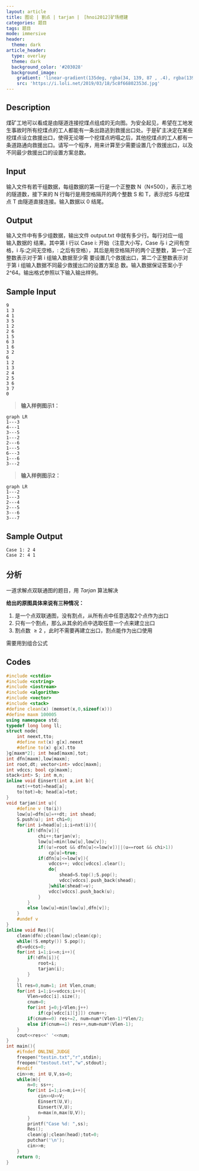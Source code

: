 ```yaml
---
layout: article
title: 图论 | 割点 | tarjan |　[hnoi2012]矿场搭建
categories: 题目
tags: 题目
mode: immersive
header:
  theme: dark
article_header:
  type: overlay
  theme: dark
  background_color: '#203028'
  background_image:
    gradient: 'linear-gradient(135deg, rgba(34, 139, 87 , .4), rgba(139, 34, 139, .4))'
    src: 'https://i.loli.net/2019/03/18/5c8f66802353d.jpg'
---
```


<!--more-->

## Description

煤矿工地可以看成是由隧道连接挖煤点组成的无向图。为安全起见，希望在工地发生事故时所有挖煤点的工人都能有一条出路逃到救援出口处。于是矿主决定在某些挖煤点设立救援出口，使得无论哪一个挖煤点坍塌之后，其他挖煤点的工人都有一条道路通向救援出口。请写一个程序，用来计算至少需要设置几个救援出口，以及不同最少救援出口的设置方案总数。

## Input

输入文件有若干组数据，每组数据的第一行是一个正整数 N（N≤500），表示工地的隧道数，接下来的 N 行每行是用空格隔开的两个整数 S 和 T，表示挖S 与挖煤点 T 由隧道直接连接。输入数据以 0 结尾。

## Output

输入文件中有多少组数据，输出文件 output.txt 中就有多少行。每行对应一组　　输入数据的 结果。其中第 i 行以 Case i: 开始（注意大小写，Case 与 i 之间有空格，i 与:之间无空格，: 之后有空格），其后是用空格隔开的两个正整数，第一个正整数表示对于第 i 组输入数据至少需 要设置几个救援出口，第二个正整数表示对于第 i 组输入数据不同最少救援出口的设置方案总 数。输入数据保证答案小于 2^64。输出格式参照以下输入输出样例。

## Sample Input

```text
9
1 3
4 1
3 5
1 2
2 6
1 5
6 3
1 6
3 2
6
1 2
1 3
2 4
2 5
3 6
3 7
0
```

> **输入样例图示1：**

```mermaid
graph LR
1---3
4---1
3---5
1---2
2---6
1---5
6---3
1---6
3---2

```

>  **输入样例图示2：**

```mermaid
graph LR
1---2
1---3
2---4
2---5
3---6
3---7
```

## Sample Output

```text
Case 1: 2 4
Case 2: 4 1
```

## 分析

一道求解点双联通图的题目，用 $Tarjan$ 算法解决

**给出的原图具体来说有三种情况：**

1. 是一个点双联通图，没有割点，从所有点中任意选取2个点作为出口
2. 只有一个割点，那么从其余的点中选取任意一个点来建立出口
3. 割点数 $\geq2$ ，此时不需要再建立出口，割点能作为出口使用

需要用到组合公式

## Codes

```cpp
#include <cstdio>
#include <cstring>
#include <iostream>
#include <algorithm>
#include <vector>
#include <stack>
#define clean(x) (memset(x,0,sizeof(x))) 
#define maxm 100005
using namespace std;
typedef long long ll;
struct node{
	int neext,tto;
	#define nxt(x) g[x].neext
	#define to(x) g[x].tto
}g[maxm*2]; int head[maxm],tot;
int dfn[maxm],low[maxm];
int root,dt; vector<int> vdcc[maxm];
int vdccs; bool cp[maxm];
stack<int> S; int m,n;
inline void Einsert(int a,int b){
	nxt(++tot)=head[a];
	to(tot)=b; head[a]=tot;
}
void tarjan(int u){
	#define v (to(i))
	low[u]=dfn[u]=++dt; int shead;
	S.push(u); int chi=0;
	for(int i=head[u];i;i=nxt(i)){
		if(!dfn[v]){
			chi++;tarjan(v);
			low[u]=min(low[u],low[v]);
			if((u!=root && dfn[u]<=low[v])||(u==root && chi>1))
				cp[u]=true;
			if(dfn[u]<=low[v]){
				vdccs++; vdcc[vdccs].clear();
				do{
					shead=S.top();S.pop();
					vdcc[vdccs].push_back(shead);
				}while(shead!=v);
				vdcc[vdccs].push_back(u);
			}
		}
		else low[u]=min(low[u],dfn[v]);
	}
	#undef v
}
inline void Res(){
	clean(dfn);clean(low);clean(cp);
	while(!S.empty()) S.pop();
	dt=vdccs=0;
	for(int i=1;i<=n;i++){
		if(!dfn[i]){
			root=i;
			tarjan(i);
		}
	}
	ll res=0,num=1; int Vlen,cnum;
	for(int i=1;i<=vdccs;i++){
		Vlen=vdcc[i].size();
		cnum=0;
		for(int j=0;j<Vlen;j++)
			if(cp[vdcc[i][j]]) cnum++;
		if(cnum==0) res+=2, num=num*(Vlen-1)*Vlen/2;
		else if(cnum==1) res++,num=num*(Vlen-1);
	}
	cout<<res<<' '<<num;
}
int main(){
	#ifndef ONLINE_JUDGE
	freopen("testin.txt","r",stdin);
	freopen("testout.txt","w",stdout);
	#endif
	cin>>m; int U,V,ss=0;
	while(m){
		n=0; ss++;
		for(int i=1;i<=m;i++){
			cin>>U>>V;
			Einsert(U,V);
			Einsert(V,U);
			n=max(n,max(U,V));
		}
		printf("Case %d: ",ss); 
		Res();
		clean(g);clean(head);tot=0;
		putchar('\n');
		cin>>m;
	}
	return 0;
}
```

